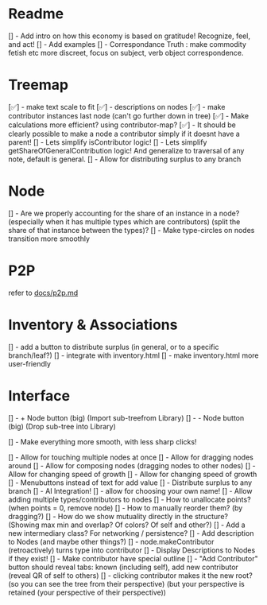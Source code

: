 # Readme
[] - Add intro on how this economy is based on gratitude! Recognize, feel, and act!
[] - Add examples
[] - Correspondance Truth : make commodity fetish etc more discreet, focus on subject, verb object correspondence.

# Treemap
[✅] - make text scale to fit
[✅] - descriptions on nodes
[✅] - make contributor instances last node (can't go further down in tree)
[✅] - Make calculations more efficient? using contributor-map?
[✅] - It should be clearly possible to make a node a contributor simply if it doesnt have a parent!
[] - Lets simplify isContributor logic!
[] - Lets simplify getShareOfGeneralContribution logic! And generalize to traversal of any note, default is general.
[] - Allow for distributing surplus to any branch

# Node
[] - Are we properly accounting for the share of an instance in a node? (especially when it has multiple types which are contributors) (split the share of that instance between the types)?
[] - Make type-circles on nodes transition more smoothly

# P2P
refer to [docs/p2p.md](docs/p2p.md)

# Inventory & Associations
[] - add a button to distribute surplus (in general, or to a specific branch/leaf?)
[] - integrate with inventory.html
[] - make inventory.html more user-friendly


# Interface
[] - + Node button (big) (Import sub-treefrom Library)
[] - - Node button (big) (Drop sub-tree into Library)

[] - Make everything more smooth, with less sharp clicks!

[] - Allow for touching multiple nodes at once
[] - Allow for dragging nodes around
[] - Allow for composing nodes (dragging nodes to other nodes)
[] - Allow for changing speed of growth
[] - Allow for changing speed of growth
[] - Menubuttons instead of text for add value
[] - Distribute surplus to any branch
[] - AI Integration!
[] - allow for choosing your own name!
[] - Allow adding multiple types/contributors to nodes
[] - How to unallocate points? (when points = 0, remove node)
[] - How to manually reorder them? (by dragging?)
[] - How do we show mutuality directly in the structure? (Showing max min and overlap? Of colors? Of self and other?)
[] - Add a new intermediary class? For networking / persistence?
[] - Add description to Nodes (and maybe other things?)
[] - node.makeContributor (retroactively) turns type into contributor
[] - Display Descriptions to Nodes if they exist! 
[] - Make contributor have special outline
[] - "Add Contributor" button should reveal tabs: known (including self), add new contributor (reveal QR of self to others)
[] - clicking contributor makes it the new root?
    (so you can see the tree from their perspective)
    (but your perspective is retained (your perspective of their perspective))